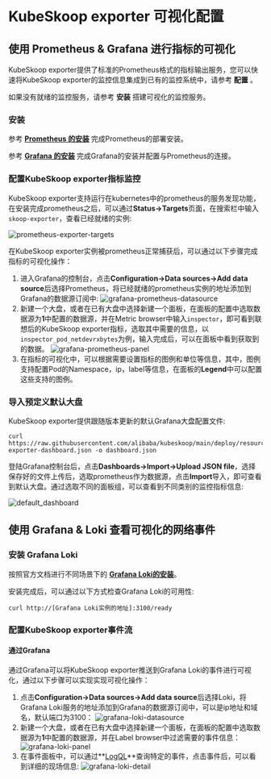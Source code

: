 
# KubeSkoop exporter 可视化配置

## 使用 Prometheus & Grafana 进行指标的可视化

KubeSkoop exporter提供了标准的Prometheus格式的指标输出服务，您可以快速将KubeSkoop exporter的监控信息集成到已有的监控系统中，请参考 **配置** 。

如果没有就绪的监控服务，请参考 **安装** 搭建可视化的监控服务。

### 安装

参考 **[Prometheus 的安装](https://prometheus.io/docs/prometheus/latest/installation/)** 完成Prometheus的部署安装。

参考 **[Grafana 的安装](https://prometheus.io/docs/visualization/grafana/)** 完成Grafana的安装并配置与Prometheus的连接。

### 配置KubeSkoop exporter指标监控

KubeSkoop exporter支持运行在kubernetes中的prometheus的服务发现功能，在安装完成prometheus之后，可以通过**Status->Targets**页面，在搜索栏中输入`skoop-exporter`，查看已经就绪的实例:

![prometheus-exporter-targets](/img/prometheus-targets.png)

在KubeSkoop exporter实例被prometheus正常捕获后，可以通过以下步骤完成指标的可视化操作：

1. 进入Grafana的控制台，点击**Configuration->Data sources->Add data source**后选择Prometheus，将已经就绪的prometheus实例的地址添加到Grafana的数据源订阅中:
![grafana-prometheus-datasource](/img/datasource-prometheus.png)
2. 新建一个大盘，或者在已有大盘中选择新建一个面板，在面板的配置中选取数据源为**1**中配置的数据源，并在Metric browser中输入`inspector`，即可看到联想后的KubeSkoop exporter指标，选取其中需要的信息，以`inspector_pod_netdevrxbytes`为例，输入完成后，可以在面板中看到获取到的数据。
![grafana-prometheus-panel](/img/panel-prometheus.png)
3. 在指标的可视化中，可以根据需要设置指标的图例和单位等信息，其中，图例支持配置Pod的Namespace，ip，label等信息，在面板的**Legend**中可以配置这些支持的图例。

### 导入预定义默认大盘

KubeSkoop exporter提供跟随版本更新的默认Grafana大盘配置文件:

```shell
curl https://raw.githubusercontent.com/alibaba/kubeskoop/main/deploy/resource/kubeskoop-exporter-dashboard.json -o dashboard.json
```

登陆Grafana控制台后，点击**Dashboards->Import->Upload JSON file**，选择保存好的文件上传后，选取prometheus作为数据源，点击**Import**导入，即可查看到默认大盘。通过选取不同的面板组，可以查看到不同类别的监控指标信息:

![default_dashboard](/img/default_dashboard.png)

## 使用 Grafana & Loki 查看可视化的网络事件

### 安装 Grafana Loki

按照官方文档进行不同场景下的 **[Grafana Loki的安装](https://grafana.com/docs/loki/latest/installation/helm/)**。

安装完成后，可以通过以下方式检查Grafana Loki的可用性:

```shell
curl http://[Grafana Loki实例的地址]:3100/ready
```

### 配置KubeSkoop exporter事件流

#### 通过Grafana

通过Grafana可以将KubeSkoop exporter推送到Grafana Loki的事件进行可视化，通过以下步骤可以实现实现可视化操作：

1. 点击**Configuration->Data sources->Add data source**后选择Loki，将Grafana Loki服务的地址添加到Grafana的数据源订阅中，可以是ip地址和域名，默认端口为3100：
![grafana-loki-datasource](/img/datasource-loki.png)
2. 新建一个大盘，或者在已有大盘中选择新建一个面板，在面板的配置中选取数据源为**1**中配置的数据源，并在Label browser中过滤需要的事件信息：
![grafana-loki-panel](/img/panel-loki.png)
3. 在事件面板中，可以通过**[LogQL](https://grafana.com/docs/loki/latest/logql/log_queries/)**查询特定的事件，点击事件后，可以看到详细的现场信息:
![grafana-loki-detail](/img/loki-event-detail.png)